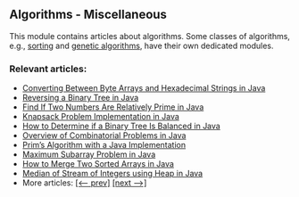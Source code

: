 ## Algorithms - Miscellaneous

This module contains articles about algorithms. Some classes of algorithms, e.g., [sorting](/../algorithms-sorting) and
[genetic algorithms](/../algorithms-genetic), have their own dedicated modules. 

### Relevant articles:

- [Converting Between Byte Arrays and Hexadecimal Strings in Java](https://www.baeldung.com/java-byte-arrays-hex-strings)
- [Reversing a Binary Tree in Java](https://www.baeldung.com/java-reversing-a-binary-tree)
- [Find If Two Numbers Are Relatively Prime in Java](https://www.baeldung.com/java-two-relatively-prime-numbers)
- [Knapsack Problem Implementation in Java](https://www.baeldung.com/java-knapsack)
- [How to Determine if a Binary Tree Is Balanced in Java](https://www.baeldung.com/java-balanced-binary-tree)
- [Overview of Combinatorial Problems in Java](https://www.baeldung.com/java-combinatorial-algorithms)
- [Prim’s Algorithm with a Java Implementation](https://www.baeldung.com/java-prim-algorithm)
- [Maximum Subarray Problem in Java](https://www.baeldung.com/java-maximum-subarray)
- [How to Merge Two Sorted Arrays in Java](https://www.baeldung.com/java-merge-sorted-arrays)
- [Median of Stream of Integers using Heap in Java](https://www.baeldung.com/java-stream-integers-median-using-heap)
- More articles: [[<-- prev]](/algorithms-miscellaneous-4) [[next -->]](/algorithms-miscellaneous-6)

